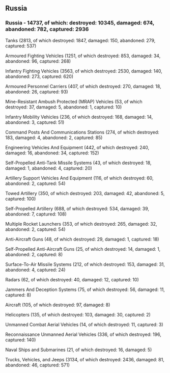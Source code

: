 
 
 ## Russia
 
 ### Russia - 14737, of which: destroyed: 10345, damaged: 674, abandoned: 782, captured: 2936

 

 

 Tanks (2813, of which destroyed: 1847, damaged: 150, abandoned: 279, captured: 537)

 Armoured Fighting Vehicles (1251, of which destroyed: 853, damaged: 34, abandoned: 96, captured: 268)

 Infantry Fighting Vehicles (3563, of which destroyed: 2530, damaged: 140, abandoned: 273, captured: 620)

 Armoured Personnel Carriers (407, of which destroyed: 270, damaged: 18, abandoned: 26, captured: 93)

 Mine-Resistant Ambush Protected (MRAP) Vehicles (53, of which destroyed: 37, damaged: 5, abandoned: 1, captured: 10)

 Infantry Mobility Vehicles (236, of which destroyed: 168, damaged: 14, abandoned: 3, captured: 51)

 Command Posts And Communications Stations (274, of which destroyed: 183, damaged: 4, abandoned: 2, captured: 85)

 Engineering Vehicles And Equipment (442, of which destroyed: 240, damaged: 16, abandoned: 34, captured: 152)

 Self-Propelled Anti-Tank Missile Systems (43, of which destroyed: 18, damaged: 1, abandoned: 4, captured: 20)

 Artillery Support Vehicles And Equipment (116, of which destroyed: 60, abandoned: 2, captured: 54)

 Towed Artillery (350, of which destroyed: 203, damaged: 42, abandoned: 5, captured: 100)

 Self-Propelled Artillery (688, of which destroyed: 534, damaged: 39, abandoned: 7, captured: 108)

 Multiple Rocket Launchers (353, of which destroyed: 265, damaged: 32, abandoned: 2, captured: 54)

 Anti-Aircraft Guns (48, of which destroyed: 29, damaged: 1, captured: 18)

 Self-Propelled Anti-Aircraft Guns (25, of which destroyed: 14, damaged: 1, abandoned: 2, captured: 8)

 Surface-To-Air Missile Systems (212, of which destroyed: 153, damaged: 31, abandoned: 4, captured: 24)

 Radars (62, of which destroyed: 40, damaged: 12, captured: 10)

 Jammers And Deception Systems (75, of which destroyed: 56, damaged: 11, captured: 8)

 Aircraft (105, of which destroyed: 97, damaged: 8)

 Helicopters (135, of which destroyed: 103, damaged: 30, captured: 2)

 Unmanned Combat Aerial Vehicles (14, of which destroyed: 11, captured: 3)

 Reconnaissance Unmanned Aerial Vehicles (336, of which destroyed: 196, captured: 140)

 Naval Ships and Submarines (21, of which destroyed: 16, damaged: 5)

 Trucks, Vehicles, and Jeeps (3134, of which destroyed: 2436, damaged: 81, abandoned: 46, captured: 571)

